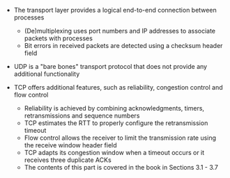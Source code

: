 - The transport layer provides a logical end-to-end connection between processes
	- (De)multiplexing uses port numbers and IP addresses to associate packets with processes
	- Bit errors in received packets are detected using a checksum header field

- UDP is a "bare bones" transport protocol that does not provide any additional functionality

- TCP offers additional features, such as reliability, congestion control and flow control
	- Reliability is achieved by combining acknowledgments, timers, retransmissions and sequence numbers
	- TCP estimates the RTT to properly configure the retransmission timeout
	- Flow control allows the receiver to limit the transmission rate using the receive window header field
	- TCP adapts its congestion window when a timeout occurs or it receives three duplicate ACKs
	- The contents of this part is covered in the book in Sections 3.1 - 3.7
